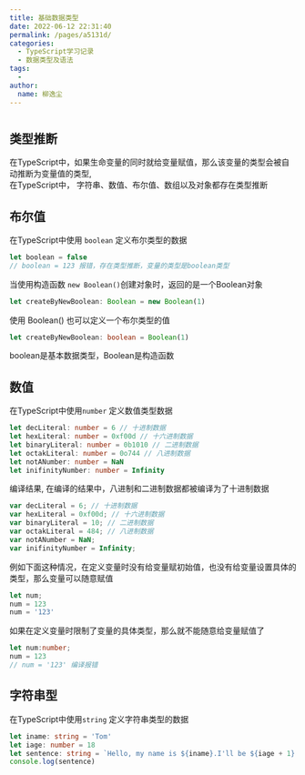 ```yaml
---
title: 基础数据类型
date: 2022-06-12 22:31:40
permalink: /pages/a5131d/
categories:
  - TypeScript学习记录
  - 数据类型及语法
tags:
  - 
author: 
  name: 柳逸尘
---
```


#
## 类型推断
在TypeScript中，如果生命变量的同时就给变量赋值，那么该变量的类型会被自动推断为变量值的类型, <br/>
在TypeScript中， 字符串、数值、布尔值、数组以及对象都存在类型推断


## 布尔值
在TypeScript中使用 `boolean` 定义布尔类型的数据
```ts
let boolean = false
// boolean = 123 报错，存在类型推断，变量的类型是boolean类型
```
当使用构造函数 `new Boolean()`创建对象时，返回的是一个Boolean对象
```ts
let createByNewBoolean: Boolean = new Boolean(1)
```
使用 Boolean() 也可以定义一个布尔类型的值
```ts
let createByNewBoolean: boolean = Boolean(1)
```
boolean是基本数据类型，Boolean是构造函数



## 数值
在TypeScript中使用`number` 定义数值类型数据
```ts
let decLiteral: number = 6 // 十进制数据
let hexLiteral: number = 0xf00d // 十六进制数据
let binaryLiteral: number = 0b1010 // 二进制数据
let octakLiteral: number = 0o744 // 八进制数据
let notANumber: number = NaN
let inifinityNumber: number = Infinity
```
编译结果, 在编译的结果中，八进制和二进制数据都被编译为了十进制数据
```js
var decLiteral = 6; // 十进制数据
var hexLiteral = 0xf00d; // 十六进制数据
var binaryLiteral = 10; // 二进制数据
var octakLiteral = 484; // 八进制数据
var notANumber = NaN;
var inifinityNumber = Infinity;
```

例如下面这种情况，在定义变量时没有给变量赋初始值，也没有给变量设置具体的类型，那么变量可以随意赋值
```ts
let num;
num = 123
num = '123'
```
如果在定义变量时限制了变量的具体类型，那么就不能随意给变量赋值了
```ts
let num:number;
num = 123
// num = '123' 编译报错
```
## 字符串型
在TypeScript中使用`string` 定义字符串类型的数据
```ts
let iname: string = 'Tom'
let iage: number = 18
let sentence: string = `Hello, my name is ${iname}.I'll be ${iage + 1} years old next month`
console.log(sentence)
```

